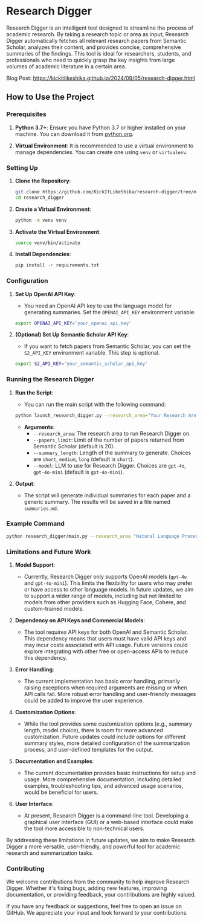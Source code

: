 # Research Digger
Research Digger is an intelligent tool designed to streamline the process of academic research. 
By taking a research topic or area as input, Research Digger automatically fetches all relevant research papers from Semantic Scholar, analyzes their content, and provides concise, comprehensive summaries of the findings. 
This tool is ideal for researchers, students, and professionals who need to quickly grasp the key insights from large volumes of academic literature in a certain area.

Blog Post: https://kickitlikeshika.github.io/2024/09/05/research-digger.html

## How to Use the Project

### Prerequisites
1. **Python 3.7+**: Ensure you have Python 3.7 or higher installed on your machine. You can download it from [python.org](https://www.python.org/downloads/).

2. **Virtual Environment**: It is recommended to use a virtual environment to manage dependencies. You can create one using `venv` or `virtualenv`.

### Setting Up

1. **Clone the Repository**:
    ```sh
    git clone https://github.com/KickItLikeShika/research-digger/tree/main
    cd research_digger
    ```

2. **Create a Virtual Environment**:
    ```sh
    python -m venv venv
    ```

3. **Activate the Virtual Environment**:
    ```sh
    source venv/bin/activate
    ```

4. **Install Dependencies**:
    ```sh
    pip install -r requirements.txt
    ```

### Configuration

1. **Set Up OpenAI API Key**:
    - You need an OpenAI API key to use the language model for generating summaries. Set the `OPENAI_API_KEY` environment variable:
    ```sh
    export OPENAI_API_KEY='your_openai_api_key'
    ```

2. **(Optional) Set Up Semantic Scholar API Key**:
    - If you want to fetch papers from Semantic Scholar, you can set the `S2_API_KEY` environment variable. This step is optional.
    ```sh
    export S2_API_KEY='your_semantic_scholar_api_key'
    ```

### Running the Research Digger

1. **Run the Script**:
    - You can run the main script with the following command:
    ```sh
    python launch_research_digger.py --research_area="Your Research Area" --papers_limit=20 --summary_length "short" --model "gpt-4o-mini"
    ```

    - **Arguments**:
        - `--research_area`: The research area to run Research Digger on.
        - `--papers_limit`: Limit of the number of papers returned from Semantic Scholar (default is 20).
        - `--summary_length`: Length of the summary to generate. Choices are `short`, `medium`, `long` (default is `short`).
        - `--model`: LLM to use for Research Digger. Choices are `gpt-4o`, `gpt-4o-mini` (default is `gpt-4o-mini`).

2. **Output**:
    - The script will generate individual summaries for each paper and a generic summary. The results will be saved in a file named `summaries.md`.

### Example Command
```sh
python research_digger/main.py --research_area "Natural Language Processing" --papers_limit 10 --summary_length "medium" --model "gpt-4o"
```

### Limitations and Future Work

1. **Model Support**:
    - Currently, Research Digger only supports OpenAI models (`gpt-4o` and `gpt-4o-mini`). This limits the flexibility for users who may prefer or have access to other language models. In future updates, we aim to support a wider range of models, including but not limited to models from other providers such as Hugging Face, Cohere, and custom-trained models.

2. **Dependency on API Keys and Commercial Models**:
    - The tool requires API keys for both OpenAI and Semantic Scholar. This dependency means that users must have valid API keys and may incur costs associated with API usage. Future versions could explore integrating with other free or open-access APIs to reduce this dependency.

3. **Error Handling**:
    - The current implementation has basic error handling, primarily raising exceptions when required arguments are missing or when API calls fail. More robust error handling and user-friendly messages could be added to improve the user experience.

4. **Customization Options**:
    - While the tool provides some customization options (e.g., summary length, model choice), there is room for more advanced customization. Future updates could include options for different summary styles, more detailed configuration of the summarization process, and user-defined templates for the output.

5. **Documentation and Examples**:
    - The current documentation provides basic instructions for setup and usage. More comprehensive documentation, including detailed examples, troubleshooting tips, and advanced usage scenarios, would be beneficial for users.

6. **User Interface**:
    - At present, Research Digger is a command-line tool. Developing a graphical user interface (GUI) or a web-based interface could make the tool more accessible to non-technical users.

By addressing these limitations in future updates, we aim to make Research Digger a more versatile, user-friendly, and powerful tool for academic research and summarization tasks.

### Contributing

We welcome contributions from the community to help improve Research Digger. Whether it's fixing bugs, adding new features, improving documentation, or providing feedback, your contributions are highly valued.

If you have any feedback or suggestions, feel free to open an issue on GitHub. We appreciate your input and look forward to your contributions.
